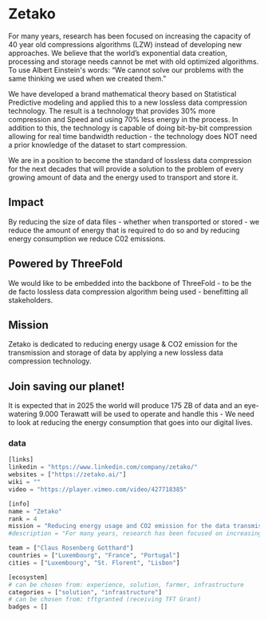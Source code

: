 # Zetako

For many years, research has been focused on increasing the capacity of 40 year old compressions algorithms (LZW) instead of developing new approaches.  We believe that the world’s exponential data creation, processing and storage needs cannot be met with old optimized algorithms. To use Albert Einstein's words: “We cannot solve our problems with the same thinking we used when we created them.”

We have developed a brand mathematical theory based on Statistical Predictive modeling and applied this to a new lossless data compression technology. The result is a technology that provides 30% more compression and Speed and using 70% less energy in the process. In addition to this, the technology is capable of doing bit-by-bit compression allowing for real time bandwidth reduction - the technology does NOT need a prior knowledge of the dataset to start compression. 

We are in a position to become the standard of lossless data compression for the next decades that will provide a solution to the problem of every growing amount of data and the energy used to transport and store it. 

## Impact

By reducing the size of data files - whether when transported or stored - we reduce the amount of energy that is required to do so and by reducing energy consumption we reduce C02 emissions.

## Powered by ThreeFold  

We would like to be embedded into the backbone of ThreeFold - to be the de facto lossless data compression algorithm being used - benefitting all stakeholders.

## Mission

Zetako is dedicated to reducing energy usage &  CO2 emission for the transmission and storage of data by applying a new lossless data compression technology.

## Join saving our planet!

It is expected that in 2025 the world will produce 175 ZB of data and an eye-watering 9.000 Terawatt will be used to operate and handle this - We need to look at reducing the energy consumption that goes into our digital lives.


### data

```python
[links]
linkedin = "https://www.linkedin.com/company/zetako/"
websites = ["https://zetako.ai/"]
wiki = ""
video = "https://player.vimeo.com/video/427718385"

[info]
name = "Zetako"
rank = 4
mission = "Reducing energy usage and CO2 emission for the data transmission and storage with a new lossless data compression technology"
#description = "For many years, research has been focused on increasing the capacity of 40 year old compressions algorithms (LZW) instead of developing new approaches.  We believe that the world’s exponential data creation, processing and storage needs cannot be met with old optimized algorithms. To use Albert Einstein's words: “We cannot solve our problems with the same thinking we used when we created them.” We have developed a brand mathematical theory based on Statistical Predictive modeling and applied this to a new lossless data compression technology. The result is a technology that provides 30% more compression and Speed and using 70% less energy in the process. In addition to this, the technology is capable of doing bit-by-bit compression allowing for real time bandwidth reduction - the technology does NOT need a prior knowledge of the dataset to start compression. We are in a position to become the standard of lossless data compression for the next decades that will provide a solution to the problem of every growing amount of data and the energy used to transport and store it."

team = ["Claus Rosenberg Gotthard"]
countries = ["Luxembourg", "France", "Portugal"]
cities = ["Luxembourg", "St. Florent", "Lisbon"]

[ecosystem]
# can be chosen from: experience, solution, farmer, infrastructure
categories = ["solution", "infrastructure"]
# can be chosen from: tftgranted (receiving TFT Grant)
badges = []


```
